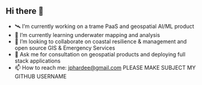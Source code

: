## Hi there 👋

- 🛰️ I’m currently working on a trame PaaS and geospatial AI/ML product
- 🌊 I’m currently learning underwater mapping and analysis
- 🤿 I’m looking to collaborate on coastal resilience & management and open source GIS & Emergency Services
- 💬 Ask me for consultation on geospatial products and deploying full stack applications
- 📫 How to reach me: jphardee@gmail.com PLEASE MAKE SUBJECT MY GITHUB USERNAME
<!--
**jph6366/jph6366** is a ✨ _special_ ✨ repository because its `README.md` (this file) appears on your GitHub profile.

Here are some ideas to get you started:

-->
